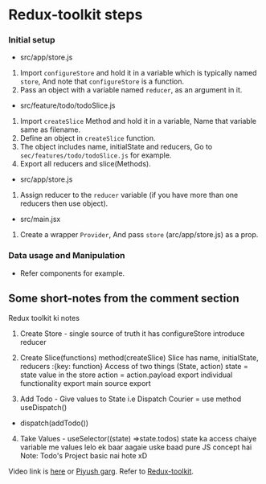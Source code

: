 # Redux-toolkit steps

### Initial setup

- src/app/store.js
1. Import `configureStore` and hold it in a variable which is typically named `store`, And note that `configureStore` is a function.
2. Pass an object with a variable named `reducer`, as an argument in it.

- src/feature/todo/todoSlice.js
1. Import `createSlice` Method and hold it in a variable, Name that variable same as filename.
2. Define an object in `createSlice` function.
3. The object includes name, initialState and reducers, Go to `sec/features/todo/todoSlice.js` for example.
4. Export all reducers and slice(Methods).

- src/app/store.js
1. Assign reducer to the `reducer` variable (if you have more than one reducers then use object).

- src/main.jsx
1. Create a wrapper `Provider`, And pass `store` (arc/app/store.js) as a prop.

### Data usage and Manipulation

- Refer components for example.



## Some short-notes from the comment section

Redux toolkit ki notes
1. Create Store - single source of truth it has configureStore introduce reducer

2. Create Slice(functions) method(createSlice)
Slice has name, initialState, reducers :{key: function}
Access of two things (State, action)
state = state value in the store
action = action.payload
export individual functionality 
export main source export

3. Add Todo - Give values to State i.e Dispatch Courier  = use method useDispatch()
- dispatch(addTodo())

4. Take Values - useSelector((state) =>state.todos) state ka access chaiye
variable me values lelo ek baar aagaie uske baad pure JS concept hai 
Note: Todo's Project basic nai hote xD 

Video link is [here](https://www.youtube.com/watch?v=1i04-A7kfFI&ab_channel=ChaiaurCode) or [Piyush garg](https://youtu.be/fxT54eRIsc4?si=2vc5QtUq4qV-xJ-D).
Refer to [Redux-toolkit](https://redux-toolkit.js.org/tutorials/quick-start).